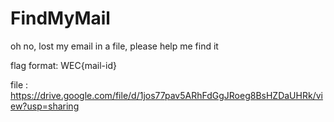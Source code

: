 # FindMyMail

oh no, lost my email in a file, please help me find it

flag format: WEC{mail-id}

file : https://drive.google.com/file/d/1jos77pav5ARhFdGgJRoeg8BsHZDaUHRk/view?usp=sharing

